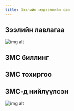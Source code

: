 ```yaml
---
title: Зээлийн мэдээллийн сан
---
```


## Зээлийн лавлагаа

![img alt](/img/zmsLawla.png)

## ЗМС биллинг

## ЗМС тохиргоо 

## ЗМС-д нийлүүлсэн
![img alt](/img/zmsZeel.jpg)